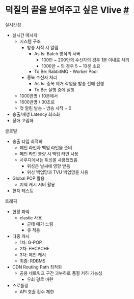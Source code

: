 # 덕질의 끝을 보여주고 싶은 Vlive [#](https://deview.kr/data/deview/2019/presentation/[242]덕질의+끝+V+LIVE_2(합본).pdf)
실시간성
* 실시간 메시지
  * 시스템 구조
    * 방송 시작 시 알림
      * As Is: Batch 방식의 서버
        * 100만 ~ 200만의 수신자의 경우 1분 이내로 처리
        * 1000만 ~ 의 경우 5 ~ 10분 소요
      * To Be: RabbitMQ - Worker Pool
    * 중복 수신자 처리
      * As Is: 중복 제거 작업을 발송 전에 진행
      * To Be: 실행 중에 실행
  * 1000만명 / 10분에서
  * 1600만명 / 30초로
  * 첫 알림 발송 - 방송 시작 = 0
* 송출/재생 Latency 최소화
* 장애 고립화

글로벌
* 송출 타입 최적화
  * 메인 라인과 백업 라인을 준비
  * 메인 라인 불량 시 백업 라인 사용
  * 사우디에서는 위성을 사용했었음
    * 위성은 날씨에 영향 받음
    * 위성 백업망과 TVU 백업망을 사용
* Global POP 활용
  * 지역 캐시 서버 활용
* 현지 테스트

트래픽
* 현황 파악
  * elastic 사용
    * 근데 얘가 느림
    * 큐 적용
* 다중 캐시
  * 1차: G-POP
  * 2차: EHCACHE
  * 3차: 메인 캐시
  * 최종: RDBMS
* CDN Routing Path 최적화
  * 공용 네트워크 구간 과부하로 품질 저하 가능성
    * 우회 경로 마련
* 스로틀링
  * API 호출 횟수 제한
  
